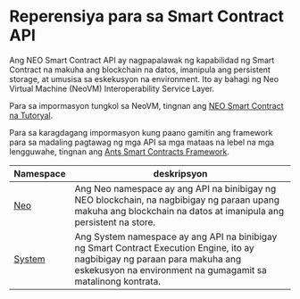 # Reperensiya para sa Smart Contract API

Ang NEO Smart Contract API ay nagpapalawak ng kapabilidad ng Smart Contract na makuha ang blockchain na datos, imanipula ang persistent storage, at umusisa sa eskekusyon na environment. Ito ay bahagi ng Neo Virtual Machine (NeoVM) Interoperability Service Layer.

Para sa impormasyon tungkol sa NeoVM, tingnan ang [NEO Smart Contract na Tutoryal](tutorial.md).

Para sa karagdagang impormasyon kung paano gamitin ang framework para sa madaling pagtawag ng mga API sa mga mataas na lebel na mga lengguwahe, tingnan ang [Ants Smart Contracts Framework](fw.md).


Namespace | deskripsyon |
| ----------------------------- | ---------------------------------------- |
| [Neo](api/neo.md) | Ang Neo namespace ay ang API na binibigay ng NEO blockchain, na nagbibigay ng paraan upang makuha ang blockchain na datos at imanipula ang persistent na store. |
| [System](api/system.md) | Ang System namespace ay ang API na binibigay ng Smart Contract Execution Engine, ito ay nagbibigay ng paraan para makuha ang eskekusyon na environment na gumagamit sa matalinong kontrata. |
